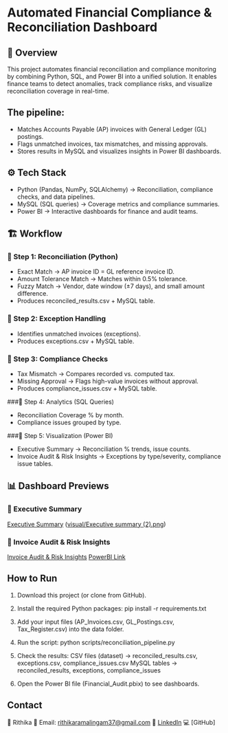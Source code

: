 # Automated Financial Compliance & Reconciliation Dashboard

## 📖 Overview

This project automates financial reconciliation and compliance monitoring by combining Python, SQL, and Power BI into a unified solution. It enables finance teams to detect anomalies, track compliance risks, and visualize reconciliation coverage in real-time.

## The pipeline:
- Matches Accounts Payable (AP) invoices with General Ledger (GL) postings.
- Flags unmatched invoices, tax mismatches, and missing approvals.
- Stores results in MySQL and visualizes insights in Power BI dashboards.

## ⚙️ Tech Stack
- Python (Pandas, NumPy, SQLAlchemy) → Reconciliation, compliance checks, and data pipelines.
- MySQL (SQL queries) → Coverage metrics and compliance summaries.
- Power BI → Interactive dashboards for finance and audit teams.

## 🏗 Workflow
### 🔹 Step 1: Reconciliation (Python)
- Exact Match → AP invoice ID = GL reference invoice ID.
- Amount Tolerance Match → Matches within 0.5% tolerance.
- Fuzzy Match → Vendor, date window (±7 days), and small amount difference.
- Produces reconciled_results.csv + MySQL table.

### 🔹 Step 2: Exception Handling

- Identifies unmatched invoices (exceptions).
- Produces exceptions.csv + MySQL table.

### 🔹 Step 3: Compliance Checks

- Tax Mismatch → Compares recorded vs. computed tax.
- Missing Approval → Flags high-value invoices without approval.
- Produces compliance_issues.csv + MySQL table.

###🔹 Step 4: Analytics (SQL Queries)

- Reconciliation Coverage % by month.
- Compliance issues grouped by type.

###🔹 Step 5: Visualization (Power BI)

- Executive Summary → Reconciliation % trends, issue counts.
- Invoice Audit & Risk Insights → Exceptions by type/severity, compliance issue tables.

## 📊 Dashboard Previews
### 🔹 Executive Summary
[Executive Summary](https://github.com/RithikaAnalyst/Automated-Financial-Compliance-Dashboard/blob/main/visual/Executive%20summary%20(2).png)
([visual/Executive summary (2).png](https://github.com/RithikaAnalyst/Automated-Financial-Compliance-Dashboard/blob/main/visual/Executive%20summary%20(2).png))

### 🔹 Invoice Audit & Risk Insights
[Invoice Audit & Risk Insights](https://github.com/RithikaAnalyst/Automated-Financial-Compliance-Dashboard/blob/main/visual/Invoice%20Audit%20%26%20Risk%20Insights.png)
[PowerBI Link](https://app.powerbi.com/groups/me/reports/cb75f0e1-1d92-49db-a706-6978ea4a1779/3c26626306ff10010ea8?experience=power-bi)

## How to Run

1. Download this project (or clone from GitHub).
2. Install the required Python packages:
pip install -r requirements.txt

3. Add your input files (AP_Invoices.csv, GL_Postings.csv, Tax_Register.csv) into the data folder.
4. Run the script:
python scripts/reconciliation_pipeline.py

5. Check the results:
CSV files (dataset) → reconciled_results.csv, exceptions.csv, compliance_issues.csv
MySQL tables → reconciled_results, exceptions, compliance_issues

6. Open the Power BI file (Financial_Audit.pbix) to see dashboards.

##  Contact
👤 Rithika
📧 Email: rithikaramalingam37@gmail.com
🔗 [LinkedIn](https://www.linkedin.com/in/rithika-ramalingam-r-02714b244/)
💻 [GitHub]
